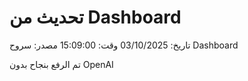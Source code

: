 # تحديث من Dashboard

تاريخ: 03/10/2025
وقت: 15:09:00
مصدر: سروح Dashboard

تم الرفع بنجاح بدون OpenAI